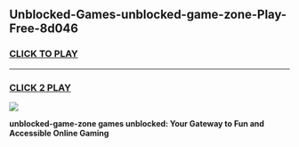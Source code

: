 
## Unblocked-Games-unblocked-game-zone-Play-Free-8d046
<h3>
<a href="https://premium76.site?title=unblocked-game-zone&ref=10A">CLICK TO PLAY</a></h3>
<hr>

<h3>
<a href="https://premium76.site?title=unblocked-game-zone&ref=10A">CLICK 2 PLAY</a>
  
</h3>

<a href="https://premium76.site?title=unblocked-game-zone&ref=10A"><img src="https://clearcache.store/games.png"></a>


**unblocked-game-zone games unblocked: Your Gateway to Fun and Accessible Online Gaming**
